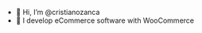 - 👋 Hi, I’m @cristianozanca
- 👀 I develop eCommerce software with WooCommerce
<!---
cristianozanca/cristianozanca is a ✨ special ✨ repository because its `README.md` (this file) appears on your GitHub profile.
You can click the Preview link to take a look at your changes.
--->
